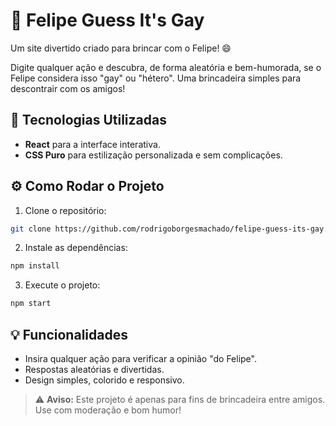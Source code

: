 # 🎉 Felipe Guess It's Gay

Um site divertido criado para brincar com o Felipe! 😄

Digite qualquer ação e descubra, de forma aleatória e bem-humorada, se o Felipe considera isso "gay" ou "hétero". Uma brincadeira simples para descontrair com os amigos!

## 🚀 Tecnologias Utilizadas
- **React** para a interface interativa.  
- **CSS Puro** para estilização personalizada e sem complicações.

## ⚙️ Como Rodar o Projeto

1. Clone o repositório:
```bash
git clone https://github.com/rodrigoborgesmachado/felipe-guess-its-gay.git
```

2. Instale as dependências:
```bash
npm install
```

3. Execute o projeto:
```bash
npm start
```

## 💡 Funcionalidades
- Insira qualquer ação para verificar a opinião "do Felipe".  
- Respostas aleatórias e divertidas.  
- Design simples, colorido e responsivo.

> ⚠️ **Aviso:** Este projeto é apenas para fins de brincadeira entre amigos. Use com moderação e bom humor!
